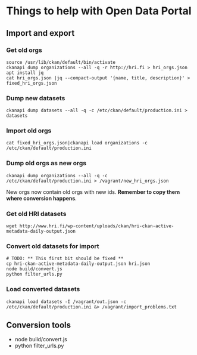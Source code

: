 
# Things to help with Open Data Portal

## Import and export

### Get old orgs

	source /usr/lib/ckan/default/bin/activate
	ckanapi dump organizations --all -q -r http://hri.fi > hri_orgs.json
 	apt install jq
 	cat hri_orgs.json |jq --compact-output '{name, title, description}' > fixed_hri_orgs.json


### Dump new datasets

	ckanapi dump datasets --all -q -c /etc/ckan/default/production.ini > datasets


### Import old orgs

 	cat fixed_hri_orgs.json|ckanapi load organizations -c /etc/ckan/default/production.ini


### Dump old orgs as new orgs

 	ckanapi dump organizations --all -q -c /etc/ckan/default/production.ini > /vagrant/new_hri_orgs.json

New orgs now contain old orgs with new ids. **Remember to copy them where conversion happens**.


### Get old HRI datasets

	wget http://www.hri.fi/wp-content/uploads/ckan/hri-ckan-active-metadata-daily-output.json


### Convert old datasets for import

	# TODO: ** This first bit should be fixed **
	cp hri-ckan-active-metadata-daily-output.json hri.json
	node build/convert.js
	python filter_urls.py


### Load converted datasets
 	ckanapi load datasets -I /vagrant/out.json -c /etc/ckan/default/production.ini &> /vagrant/import_problems.txt


## Conversion tools

 * node build/convert.js
 * python filter_urls.py

